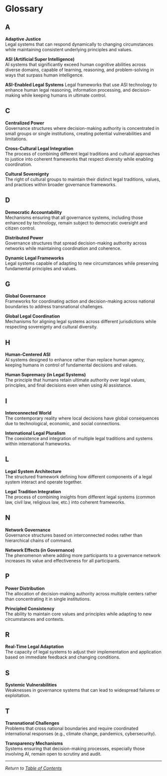 # Glossary

## A

**Adaptive Justice**  
Legal systems that can respond dynamically to changing circumstances while maintaining consistent underlying principles and values.

**ASI (Artificial Super Intelligence)**  
AI systems that significantly exceed human cognitive abilities across diverse domains, capable of learning, reasoning, and problem-solving in ways that surpass human intelligence.

**ASI-Enabled Legal Systems**
Legal frameworks that use ASI technology to enhance human legal reasoning, information processing, and decision-making while keeping humans in ultimate control.

## C

**Centralized Power**  
Governance structures where decision-making authority is concentrated in small groups or single institutions, creating potential vulnerabilities and limitations.

**Cross-Cultural Legal Integration**  
The process of combining different legal traditions and cultural approaches to justice into coherent frameworks that respect diversity while enabling coordination.

**Cultural Sovereignty**  
The right of cultural groups to maintain their distinct legal traditions, values, and practices within broader governance frameworks.

## D

**Democratic Accountability**  
Mechanisms ensuring that all governance systems, including those enhanced by technology, remain subject to democratic oversight and citizen control.

**Distributed Power**  
Governance structures that spread decision-making authority across networks while maintaining coordination and coherence.

**Dynamic Legal Frameworks**  
Legal systems capable of adapting to new circumstances while preserving fundamental principles and values.

## G

**Global Governance**  
Frameworks for coordinating action and decision-making across national boundaries to address transnational challenges.

**Global Legal Coordination**  
Mechanisms for aligning legal systems across different jurisdictions while respecting sovereignty and cultural diversity.

## H

**Human-Centered ASI**  
AI systems designed to enhance rather than replace human agency, keeping humans in control of fundamental decisions and values.

**Human Supremacy (in Legal Systems)**  
The principle that humans retain ultimate authority over legal values, principles, and final decisions even when using AI assistance.

## I

**Interconnected World**  
The contemporary reality where local decisions have global consequences due to technological, economic, and social connections.

**International Legal Pluralism**  
The coexistence and integration of multiple legal traditions and systems within international frameworks.

## L

**Legal System Architecture**  
The structured framework defining how different components of a legal system interact and operate together.

**Legal Tradition Integration**  
The process of combining insights from different legal systems (common law, civil law, religious law, etc.) into coherent frameworks.

## N

**Network Governance**  
Governance structures based on interconnected nodes rather than hierarchical chains of command.

**Network Effects (in Governance)**  
The phenomenon where adding more participants to a governance network increases its value and effectiveness for all participants.

## P

**Power Distribution**  
The allocation of decision-making authority across multiple centers rather than concentrating it in single institutions.

**Principled Consistency**  
The ability to maintain core values and principles while adapting to new circumstances and contexts.

## R

**Real-Time Legal Adaptation**  
The capacity of legal systems to adjust their implementation and application based on immediate feedback and changing conditions.

## S

**Systemic Vulnerabilities**  
Weaknesses in governance systems that can lead to widespread failures or exploitation.

## T

**Transnational Challenges**  
Problems that cross national boundaries and require coordinated international responses (e.g., climate change, pandemics, cybersecurity).

**Transparency Mechanisms**  
Systems ensuring that decision-making processes, especially those involving AI, remain open to scrutiny and audit.

---

*Return to [Table of Contents](SUMMARY.md)* 